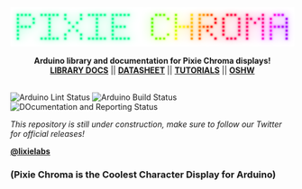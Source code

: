 <img src="extras/img/logo_dot_matrix.png">
<p align="center">
  <b>Arduino library and documentation for Pixie Chroma displays!</b><br>
  <a href="https://connornishijima.github.io/Pixie_Chroma/#docs"><b>LIBRARY DOCS</b></a> ||
  <a href="https://connornishijima.github.io/Pixie_Chroma/#datasheet"><b>DATASHEET</b></a> ||
  <a href="https://connornishijima.github.io/Pixie_Chroma/#tutorials"><b>TUTORIALS</b></a> ||
  <a href="https://connornishijima.github.io/Pixie_Chroma/#oshw"><b>OSHW</b></a>
  <br><br>
</p>

![Arduino Lint Status](https://github.com/connornishijima/Pixie_Chroma/actions/workflows/arduino_lint.yml/badge.svg)
![Arduino Build Status](https://github.com/connornishijima/Pixie_Chroma/actions/workflows/arduino_build.yml/badge.svg)
![DOcumentation and Reporting Status](https://github.com/connornishijima/Pixie_Chroma/actions/workflows/docs_and_reports.yml/badge.svg)

*This repository is still under construction, make sure to follow our Twitter for official releases!*

**[@lixielabs](https://twitter.com/lixielabs)**

### (Pixie Chroma is the Coolest Character Display for Arduino)

